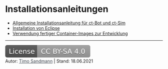 # Installationsanleitungen

* [Allgemeine Installationsanleitung für ct-Bot und ct-Sim](1_installation-allgemein.md)
* [Installation von Eclipse](2_installation-eclipse.md)
* [Verwendung fertiger Container-Images zur Entwicklung](3_installation_container.md)

---

<a href="https://creativecommons.org/licenses/by-sa/4.0/" target="_blank"><img src="images/license.svg" alt="License: CC BY-SA 4.0" style="left;margin-left:0;margin-right:1em;" /></a><br>
Autor: <a href="https://github.com/tsandmann" target="_blank" style="color:#3c454e;">Timo Sandmann</a> \| Stand: 18.06.2021
